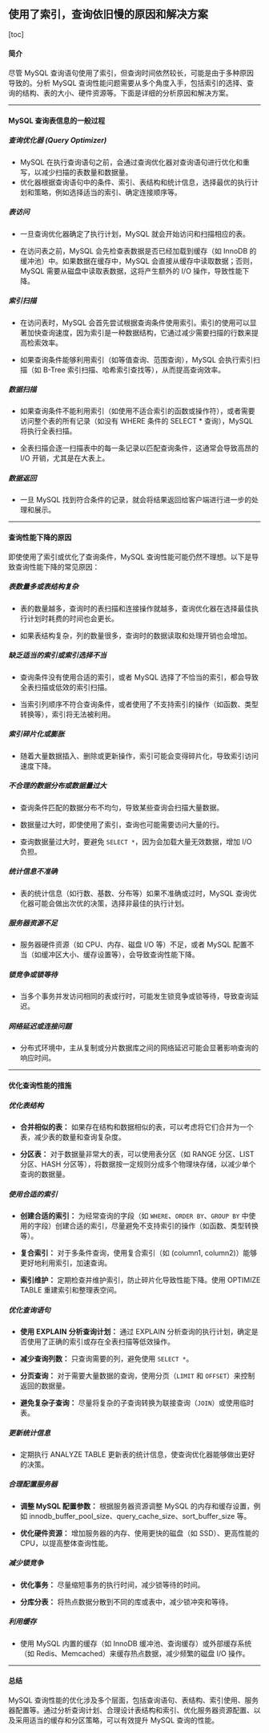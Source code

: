 ## 使用了索引，查询依旧慢的原因和解决方案

[toc]

#### 简介

尽管 MySQL 查询语句使用了索引，但查询时间依然较长，可能是由于多种原因导致的。分析 MySQL 查询性能问题需要从多个角度入手，包括索引的选择、查询的结构、表的大小、硬件资源等。下面是详细的分析原因和解决方案。

---

#### MySQL 查询表信息的一般过程

##### 查询优化器 (Query Optimizer)

- MySQL 在执行查询语句之前，会通过查询优化器对查询语句进行优化和重写，以减少扫描的表数量和数据量。
- 优化器根据查询语句中的条件、索引、表结构和统计信息，选择最优的执行计划和策略，例如选择适当的索引、确定连接顺序等。

##### 表访问

- 一旦查询优化器确定了执行计划，MySQL 就会开始访问和扫描相应的表。

- 在访问表之前，MySQL 会先检查表数据是否已经加载到缓存（如 InnoDB 的缓冲池）中。如果数据在缓存中，MySQL 会直接从缓存中读取数据；否则，MySQL 需要从磁盘中读取表数据，这将产生额外的 I/O 操作，导致性能下降。

##### 索引扫描

- 在访问表时，MySQL 会首先尝试根据查询条件使用索引。索引的使用可以显著加快查询速度，因为索引是一种数据结构，它通过减少需要扫描的行数来提高检索效率。

- 如果查询条件能够利用索引（如等值查询、范围查询），MySQL 会执行索引扫描（如 B-Tree 索引扫描、哈希索引查找等），从而提高查询效率。

##### 数据扫描

- 如果查询条件不能利用索引（如使用不适合索引的函数或操作符），或者需要访问整个表的所有记录（如没有 WHERE 条件的 SELECT * 查询），MySQL 将执行全表扫描。

- 全表扫描会逐一扫描表中的每一条记录以匹配查询条件，这通常会导致高昂的 I/O 开销，尤其是在大表上。

##### 数据返回

- 一旦 MySQL 找到符合条件的记录，就会将结果返回给客户端进行进一步的处理和展示。

---

#### 查询性能下降的原因

即使使用了索引或优化了查询条件，MySQL 查询性能可能仍然不理想。以下是导致查询性能下降的常见原因：

##### 表数量多或表结构复杂

- 表的数量越多，查询时的表扫描和连接操作就越多，查询优化器在选择最佳执行计划时耗费的时间也会更长。

- 如果表结构复杂，列的数量很多，查询时的数据读取和处理开销也会增加。

##### 缺乏适当的索引或索引选择不当

- 查询条件没有使用合适的索引，或者 MySQL 选择了不恰当的索引，都会导致全表扫描或低效的索引扫描。

- 当索引列顺序不符合查询条件，或者使用了不支持索引的操作（如函数、类型转换等），索引将无法被利用。

##### 索引碎片化或膨胀

- 随着大量数据插入、删除或更新操作，索引可能会变得碎片化，导致索引访问速度下降。

##### 不合理的数据分布或数据量过大

- 查询条件匹配的数据分布不均匀，导致某些查询会扫描大量数据。

- 数据量过大时，即使使用了索引，查询也可能需要访问大量的行。
- 查询数据量过大时，要避免 `SELECT *`，因为会加载大量无效数据，增加 I/O 负担。

##### 统计信息不准确

- 表的统计信息（如行数、基数、分布等）如果不准确或过时，MySQL 查询优化器可能会做出次优的决策，选择非最佳的执行计划。

##### 服务器资源不足

- 服务器硬件资源（如 CPU、内存、磁盘 I/O 等）不足，或者 MySQL 配置不当（如缓冲区大小、缓存设置等），会导致查询性能下降。

##### 锁竞争或锁等待

- 当多个事务并发访问相同的表或行时，可能发生锁竞争或锁等待，导致查询延迟。

##### 网络延迟或连接问题

- 分布式环境中，主从复制或分片数据库之间的网络延迟可能会显著影响查询的响应时间。

---

#### 优化查询性能的措施

##### 优化表结构

- **合并相似的表：** 如果存在结构和数据相似的表，可以考虑将它们合并为一个表，减少表的数量和查询复杂度。

- **分区表：** 对于数据量非常大的表，可以使用表分区（如 RANGE 分区、LIST 分区、HASH 分区等），将数据按一定规则分成多个物理块存储，以减少单个查询的数据量。

##### 使用合适的索引

- **创建合适的索引：** 为经常查询的字段（如 `WHERE`、`ORDER BY`、`GROUP BY` 中使用的字段）创建合适的索引，尽量避免不支持索引的操作（如函数、类型转换等）。

- **复合索引：** 对于多条件查询，使用复合索引（如 (column1, column2)）能够更好地利用索引，加速查询。

- **索引维护：** 定期检查并维护索引，防止碎片化导致性能下降。使用 OPTIMIZE TABLE 重建索引和整理表空间。

##### 优化查询语句

- **使用** **EXPLAIN** **分析查询计划：** 通过 EXPLAIN 分析查询的执行计划，确定是否使用了正确的索引或存在全表扫描等低效操作。

- **减少查询列数：** 只查询需要的列，避免使用 `SELECT *`。

- **分页查询：** 对于需要大量数据的查询，使用分页（`LIMIT` 和 `OFFSET`）来控制返回的数据量。

- **避免复杂子查询：** 尽量将复杂的子查询转换为联接查询（`JOIN`）或使用临时表。

##### 更新统计信息

- 定期执行 ANALYZE TABLE 更新表的统计信息，使查询优化器能够做出更好的决策。

##### 合理配置服务器

- **调整 MySQL 配置参数：** 根据服务器资源调整 MySQL 的内存和缓存设置，例如 innodb_buffer_pool_size、query_cache_size、sort_buffer_size 等。

- **优化硬件资源：** 增加服务器的内存、使用更快的磁盘（如 SSD）、更高性能的 CPU，以提高整体查询性能。

##### 减少锁竞争

- **优化事务：** 尽量缩短事务的执行时间，减少锁等待的时间。

- **分库分表：** 将热点数据分散到不同的库或表中，减少锁冲突和等待。

##### 利用缓存

- 使用 MySQL 内置的缓存（如 InnoDB 缓冲池、查询缓存）或外部缓存系统（如 Redis、Memcached）来缓存热点数据，减少频繁的磁盘 I/O 操作。

---

#### 总结

MySQL 查询性能的优化涉及多个层面，包括查询语句、表结构、索引使用、服务器配置等。通过分析查询计划、合理设计表结构和索引、优化服务器资源配置、以及采用适当的缓存和分区策略，可以有效提升 MySQL 查询的性能。